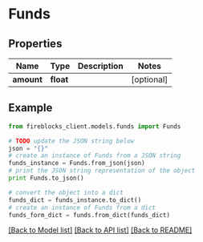 # Funds


## Properties

Name | Type | Description | Notes
------------ | ------------- | ------------- | -------------
**amount** | **float** |  | [optional] 

## Example

```python
from fireblocks_client.models.funds import Funds

# TODO update the JSON string below
json = "{}"
# create an instance of Funds from a JSON string
funds_instance = Funds.from_json(json)
# print the JSON string representation of the object
print Funds.to_json()

# convert the object into a dict
funds_dict = funds_instance.to_dict()
# create an instance of Funds from a dict
funds_form_dict = funds.from_dict(funds_dict)
```
[[Back to Model list]](../README.md#documentation-for-models) [[Back to API list]](../README.md#documentation-for-api-endpoints) [[Back to README]](../README.md)



